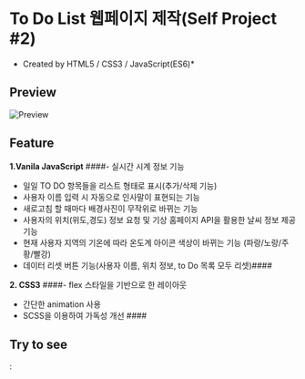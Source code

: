 # To Do List 웹페이지 제작(Self Project #2)
  * Created by HTML5 / CSS3 / JavaScript(ES6)*

## **Preview**
![Preview](https://user-images.githubusercontent.com/53039583/107867568-3c098d80-6ebf-11eb-8eba-a45836613878.png)


## **Feature**
**1.Vanila JavaScript**
  ####- 실시간 시계 정보 기능
  - 일일 TO DO 항목들을 리스트 형태로 표시(추가/삭제 기능)
  - 사용자 이름 입력 시 자동으로 인사말이 표현되는 기능
  - 새로고침 할 때마다 배경사진이 무작위로 바뀌는 기능 
  - 사용자의 위치(위도,경도) 정보 요청 및 기상 홈페이지 API을 활용한 날씨 정보 제공 기능
  - 현재 사용자 지역의 기온에 따라 온도계 아이콘 색상이 바뀌는 기능 (파랑/노랑/주황/빨강)  
  - 데이터 리셋 버튼 기능(사용자 이름, 위치 정보, to Do 목록 모두 리셋)####
  
  
**2. CSS3**
 ####- flex 스타일을 기반으로 한 레이아웃
  - 간단한 animation 사용
  - SCSS을 이용하여 가독성 개선 ####
  
  
  
 ## **Try to see**
  : 


